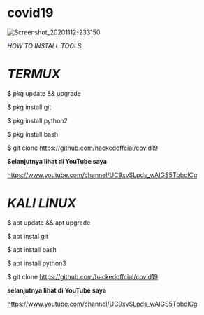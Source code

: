 # covid19

![Screenshot_20201112-233150](https://user-images.githubusercontent.com/74349842/98973178-01056000-2546-11eb-9b8b-153872def0a9.png)

_HOW TO INSTALL TOOLS_


 # _TERMUX_


$ pkg update && upgrade

$ pkg install git

$ pkg install python2

$ pkg install bash

$ git clone https://github.com/hackedoffcial/covid19

__Selanjutnya lihat di YouTube saya__

https://www.youtube.com/channel/UC9xvSLpds_wAIGS5TbbolCg




# _KALI LINUX_

$ apt update && apt upgrade

$ apt instal git

$ apt install bash

$ apt install python3

$ git clone https://github.com/hackedoffcial/covid19

__selanjutnya lihat di YouTube saya__

https://www.youtube.com/channel/UC9xvSLpds_wAIGS5TbbolCg

 
